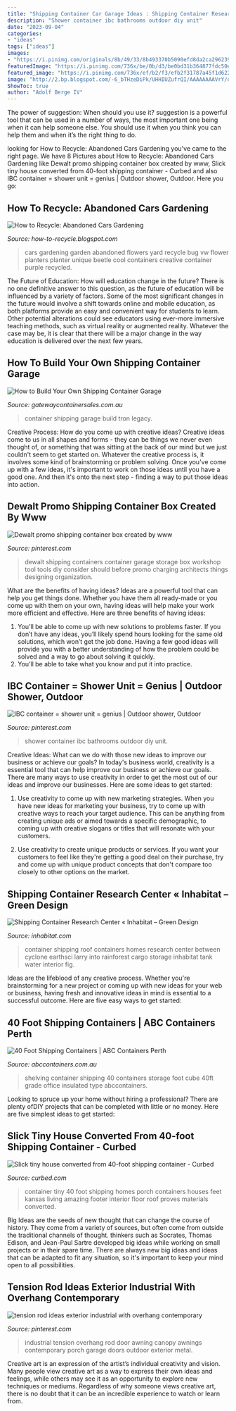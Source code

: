 ```yaml
---
title: "Shipping Container Car Garage Ideas : Shipping Container Research Center « Inhabitat – Green Design"
description: "Shower container ibc bathrooms outdoor diy unit"
date: "2023-09-04"
categories:
- "ideas"
tags: ["ideas"]
images:
- "https://i.pinimg.com/originals/8b/49/33/8b493370b5090efd8da2ca2962397698.jpg"
featuredImage: "https://i.pinimg.com/736x/be/0b/d3/be0bd31b364877fdc50ee2b77a5976e0.jpg"
featured_image: "https://i.pinimg.com/736x/ef/b2/f3/efb2f31787a45f1d6227aa32c4769cae.jpg"
image: "http://2.bp.blogspot.com/-6_bTHzeDiPk/UHHIUZufrQI/AAAAAAAAVrY/oo3jeph7yAI/s1600/No+space+to+garden+Here+are+some+ideas+how+to+use+old+metal+containers+and+cars+can+be+garden+spaces.jpg"
ShowToc: true
author: "Adolf Berge IV"
---
```



The power of suggestion: When should you use it?
suggestion is a powerful tool that can be used in a number of ways, the most important one being when it can help someone else. You should use it when you think you can help them and when it’s the right thing to do.

	

		
looking for How to Recycle: Abandoned Cars Gardening you've came to the right page. We have 8 Pictures about How to Recycle: Abandoned Cars Gardening like Dewalt promo shipping container box created by www, Slick tiny house converted from 40-foot shipping container - Curbed and also IBC container = shower unit = genius | Outdoor shower, Outdoor. Here you go:
		
    
## How To Recycle: Abandoned Cars Gardening

<img loading=lazy src="http://2.bp.blogspot.com/-6_bTHzeDiPk/UHHIUZufrQI/AAAAAAAAVrY/oo3jeph7yAI/s1600/No+space+to+garden+Here+are+some+ideas+how+to+use+old+metal+containers+and+cars+can+be+garden+spaces.jpg" onerror="this.onerror=null;this.src='https://tse1.mm.bing.net/th?id=OIP.wU9FFrzagYlp-1I51OPHoQAAAA&amp;pid=15.1';" alt="How to Recycle: Abandoned Cars Gardening">

_Source: how-to-recycle.blogspot.com_

>cars gardening garden abandoned flowers yard recycle bug vw flower planters planter unique beetle cool containers creative container purple recycled. 

	

The Future of Education: How will education change in the future?
There is no one definitive answer to this question, as the future of education will be influenced by a variety of factors. Some of the most significant changes in the future would involve a shift towards online and mobile education, as both platforms provide an easy and convenient way for students to learn. Other potential alterations could see educators using ever-more immersive teaching methods, such as virtual reality or augmented reality. Whatever the case may be, it is clear that there will be a major change in the way education is delivered over the next few years.

    
## How To Build Your Own Shipping Container Garage

<img loading=lazy src="https://www.gatewaycontainersales.com.au/wp-content/uploads/2015/04/tron-legacy-shipping-container.jpg" onerror="this.onerror=null;this.src='https://tse2.mm.bing.net/th?id=OIP.nImcEB8JPvPJE60rjX-vxAHaEC&amp;pid=15.1';" alt="How to Build Your Own Shipping Container Garage">

_Source: gatewaycontainersales.com.au_

>container shipping garage build tron legacy. 

	

Creative Process: How do you come up with creative ideas?
Creative ideas come to us in all shapes and forms - they can be things we never even thought of, or something that was sitting at the back of our mind but we just couldn't seem to get started on.
Whatever the creative process is, it involves some kind of brainstorming or problem solving. Once you've come up with a few ideas, it's important to work on those ideas until you have a good one. And then it's onto the next step - finding a way to put those ideas into action.

    
## Dewalt Promo Shipping Container Box Created By Www

<img loading=lazy src="https://i.pinimg.com/originals/8b/49/33/8b493370b5090efd8da2ca2962397698.jpg" onerror="this.onerror=null;this.src='https://tse3.mm.bing.net/th?id=OIP.BKPx7nKLN4BCZqOm4ylQnwHaJ4&amp;pid=15.1';" alt="Dewalt promo shipping container box created by www">

_Source: pinterest.com_

>dewalt shipping containers container garage storage box workshop tool tools diy consider should before promo charging architects things designing organization. 

	

What are the benefits of having ideas?
Ideas are a powerful tool that can help you get things done. Whether you have them all ready-made or you come up with them on your own, having ideas will help make your work more efficient and effective. Here are three benefits of having ideas: 
1. You’ll be able to come up with new solutions to problems faster. If you don’t have any ideas, you’ll likely spend hours looking for the same old solutions, which won’t get the job done. Having a few good ideas will provide you with a better understanding of how the problem could be solved and a way to go about solving it quickly. 
2. You’ll be able to take what you know and put it into practice.

    
## IBC Container = Shower Unit = Genius | Outdoor Shower, Outdoor

<img loading=lazy src="https://i.pinimg.com/736x/be/0b/d3/be0bd31b364877fdc50ee2b77a5976e0.jpg" onerror="this.onerror=null;this.src='https://tse4.mm.bing.net/th?id=OIP.CWH7sRbVfUPYBHre_zTG3gHaIi&amp;pid=15.1';" alt="IBC container = shower unit = genius | Outdoor shower, Outdoor">

_Source: pinterest.com_

>shower container ibc bathrooms outdoor diy unit. 

	

Creative Ideas: What can we do with those new ideas to improve our business or achieve our goals?
In today's business world, creativity is a essential tool that can help improve our business or achieve our goals. There are many ways to use creativity in order to get the most out of our ideas and improve our businesses. Here are some ideas to get started: 
1. Use creativity to come up with new marketing strategies. When you have new ideas for marketing your business, try to come up with creative ways to reach your target audience. This can be anything from creating unique ads or aimed towards a specific demographic, to coming up with creative slogans or titles that will resonate with your customers. 

2. Use creativity to create unique products or services. If you want your customers to feel like they're getting a good deal on their purchase, try and come up with unique product concepts that don't compare too closely to other options on the market.

    
## Shipping Container Research Center « Inhabitat – Green Design

<img loading=lazy src="https://inhabitat.com/wp-content/blogs.dir/1/files/2010/10/shipping-container-rainforest-research-center-3.jpg" onerror="this.onerror=null;this.src='https://tse2.mm.bing.net/th?id=OIP.S1ow0mO7Liao1-oHsPuL6wHaFj&amp;pid=15.1';" alt="Shipping Container Research Center « Inhabitat – Green Design">

_Source: inhabitat.com_

>container shipping roof containers homes research center between cyclone earthsci larry into rainforest cargo storage inhabitat tank water interior fig. 

	

Ideas are the lifeblood of any creative process. Whether you're brainstorming for a new project or coming up with new ideas for your web or business, having fresh and innovative ideas in mind is essential to a successful outcome. Here are five easy ways to get started: 

    
## 40 Foot Shipping Containers | ABC Containers Perth

<img loading=lazy src="https://www.abccontainers.com.au/sites/default/files-new/DSCN0422.JPG" onerror="this.onerror=null;this.src='https://tse2.mm.bing.net/th?id=OIP.sozVRNnUn-DKjbjzonajtQHaFj&amp;pid=15.1';" alt="40 Foot Shipping Containers | ABC Containers Perth">

_Source: abccontainers.com.au_

>shelving container shipping 40 containers storage foot cube 40ft grade office insulated type abccontainers. 

	

Looking to spruce up your home without hiring a professional? There are plenty ofDIY projects that can be completed with little or no money. Here are five simplest ideas to get started: 

    
## Slick Tiny House Converted From 40-foot Shipping Container - Curbed

<img loading=lazy src="https://cdn.vox-cdn.com/thumbor/5eQWm_CzjImTCS2Uly7SvNHw9Pk=/0x0:1500x1000/1200x0/filters:focal(0x0:1500x1000):no_upscale()/cdn.vox-cdn.com/uploads/chorus_asset/file/7293105/160929021036_hd.jpg" onerror="this.onerror=null;this.src='https://tse1.mm.bing.net/th?id=OIP.nX4GYvEmbPCGcKIJGtBK4wHaE8&amp;pid=15.1';" alt="Slick tiny house converted from 40-foot shipping container - Curbed">

_Source: curbed.com_

>container tiny 40 foot shipping homes porch containers houses feet kansas living amazing footer interior floor roof proves materials converted. 

	

Big Ideas are the seeds of new thought that can change the course of history. They come from a variety of sources, but often come from outside the traditional channels of thought. thinkers such as Socrates, Thomas Edison, and Jean-Paul Sartre developed big ideas while working on small projects or in their spare time. There are always new big ideas and ideas that can be adapted to fit any situation, so it's important to keep your mind open to all possibilities.

    
## Tension Rod Ideas Exterior Industrial With Overhang Contemporary

<img loading=lazy src="https://i.pinimg.com/736x/ef/b2/f3/efb2f31787a45f1d6227aa32c4769cae.jpg" onerror="this.onerror=null;this.src='https://tse2.mm.bing.net/th?id=OIP.9KlRpdlvL7EWKZdmtDwGPwHaJ9&amp;pid=15.1';" alt="tension rod ideas exterior industrial with overhang contemporary">

_Source: pinterest.com_

>industrial tension overhang rod door awning canopy awnings contemporary porch garage doors outdoor exterior metal. 

	

Creative art is an expression of the artist’s individual creativity and vision. Many people view creative art as a way to express their own ideas and feelings, while others may see it as an opportunity to explore new techniques or mediums. Regardless of why someone views creative art, there is no doubt that it can be an incredible experience to watch or learn from.

